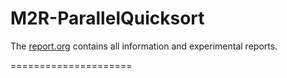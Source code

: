 M2R-ParallelQuicksort
=====================

The [report.org](report.org) contains all information and experimental reports.

=====================
